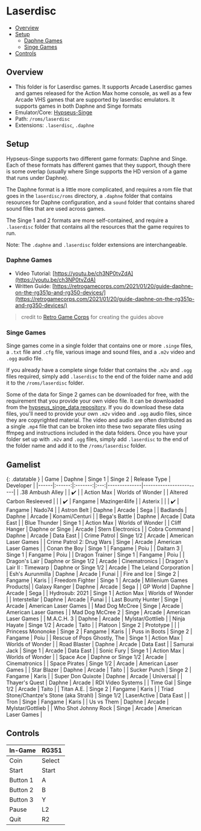 # Laserdisc

- [Overview](#overview)
- [Setup](#setup)
  * [Daphne Games](#daphne-games)
  * [Singe Games](#singe-games)
- [Controls](#controls)

## Overview

- This folder is for Laserdisc games. It supports Arcade Laserdisc games and games released for the Action Max home console, as well as a few Arcade VHS games that are supported by laserdisc emulators. It supports games in both Daphne and Singe formats
- Emulator/Core: [Hypseus-Singe](https://github.com/DirtBagXon/hypseus-singe)
- Path: `/roms/laserdisc`
- Extensions: `.laserdisc`, `.daphne`

## Setup

Hypseus-Singe supports two different game formats: Daphne and Singe. Each of these formats has different games that they support, though there is some overlap (usually where Singe supports the HD version of a game that runs under Daphne).

The Daphne format is a little more complicated, and requires a rom file that goes in the `laserdisc/roms` directory, a `.daphne` folder that contains resources for Daphne configuration, and a `sound` folder that contains shared sound files that are used across games.

The Singe 1 and 2 formats are more self-contained, and require a `.laserdisc` folder that contains all the resources that the game requires to run.

Note: The `.daphne` and `.laserdisc` folder extensions are interchangeable.

### Daphne Games

- Video Tutorial: [https://youtu.be/ch3NP0tvZdA](https://youtu.be/ch3NP0tvZdA)
- Written Guide: [https://retrogamecorps.com/2021/01/20/guide-daphne-on-the-rg351p-and-rg350-devices/](https://retrogamecorps.com/2021/01/20/guide-daphne-on-the-rg351p-and-rg350-devices/)
> credit to [Retro Game Corps](https://www.youtube.com/channel/UCoZQiN0o7f36H7PaW4fVhFw) for creating the guides above

### Singe Games

Singe games come in a single folder that contains one or more `.singe` files, a `.txt` file and `.cfg` file, various image and sound files, and a `.m2v` video and `.ogg` audio file.

If you already have a complete singe folder that contains the `.m2v` and `.ogg` files required, simply add `.laserdisc` to the end of the folder name and add it to the `/roms/laserdisc` folder.

Some of the data for Singe 2 games can be downloaded for free, with the requirement that you provide your own video file. It can be downloaded from the [hypseus_singe_data repository](https://github.com/DirtBagXon/hypseus_singe_data/releases/). If you do download these data files, you'll need to provide your own `.m2v` video and `.ogg` audio files, since they are copyrighted material. The video and audio are often distributed as a single `.mp4` file that can be broken into these two separate files using ffmpeg and instructions included in the data folders. Once you have your folder set up with `.m2v` and `.ogg` files, simply add `.laserdisc` to the end of the folder name and add it to the `/roms/laserdisc` folder.

## Gamelist

{: .datatable }
| Game | Daphne | Singe 1 | Singe 2 | Release Type      | Developer                        |
|------|:------:|:-------:|:---:|--------------|------------------------|
| .38 Ambush Alley |    | :heavy_check_mark: |  | Action Max   | Worlds of Wonder       |
| Altered Carbon Resleeved | | | :heavy_check_mark: | Fangame      | Mazinger4life          |
| Asterix | | | :heavy_check_mark: | Fangame      | Nado74                 |
| Astron Belt                              | Daphne              | Arcade       | Sega                   |
| Badlands                                 | Daphne              | Arcade       | Konami/Centuri         |
| Bega's Battle                            | Daphne              | Arcade       | Data East              |
| Blue Thunder                             | Singe 1             | Action Max   | Worlds of Wonder       |
| Cliff Hanger                             | Daphne or Singe     | Arcade       | Stern Electronics      |
| Cobra Command                            | Daphne              | Arcade       | Data East              |
| Crime Patrol                             | Singe 1/2           | Arcade       | American Laser Games   |
| Crime Patrol 2: Drug Wars                | Singe               | Arcade       | American Laser Games   |
| Conan the Boy                            | Singe 1             | Fangame      | Poiu                   |
| Daitarn 3                                | Singe 1             | Fangame      | Poiu                   |
| Dragon Trainer                           | Singe 1             | Fangame      | Poiu                   |
| Dragon's Lair                            | Daphne or Singe 1/2 | Arcade       | Cinematronics          |
| Dragon's Lair II : Timewarp              | Daphne or Singe 1/2 | Arcade       | The Leland Corporation |
| Esh's Aurunmilla                         | Daphne              | Arcade       | Funai                  |
| Fire and Ice                             | Singe 2             | Fangame      | Karis                  |
| Freedom Fighter                          | Singe 1             | Arcade       | Millenium Games Products|
| Galaxy Ranger                            | Daphne              | Arcade       | Sega                   |
| GP World                                 | Daphne              | Arcade       | Sega                   |
| Hydrosub: 2021                           | Singe 1             | Action Max   | Worlds of Wonder       |
| Interstellar                             | Daphne              | Arcade       | Funai                  |
| Last Bounty Hunter                       | Singe               | Arcade       | American Laser Games   |
| Mad Dog McCree                           | Singe               | Arcade       | American Laser Games   |
| Mad Dog McCree 2                         | Singe               | Arcade       | American Laser Games   |
| M.A.C.H. 3                               | Daphne              | Arcade       | Mylstar/Gottlieb       |
| Ninja Hayate                             | Singe 1/2           | Arcade       | Taito                  |
| Platoon                                  | Singe 2             | Prototype    |                        |
| Princess Mononoke                        | Singe 2             | Fangame      | Karis                  |
| Puss in Boots                            | Singe 2             | Fangame      | Poiu                   |
| Rescue of Pops Ghostly, The              | Singe 1             | Action Max   | Worlds of Wonder       |
| Road Blaster                             | Daphne              | Arcade       | Data East              |
| Samurai Jack                             | Singe 1             | Arcade       | Data East              |
| Sonic Fury                               | Singe 1             | Action Max   | Worlds of Wonder       |
| Space Ace                                | Daphne or Singe 1/2 | Arcade       | Cinematronics          |
| Space Pirates                            | Singe 1/2           | Arcade       | American Laser Games   |
| Star Blazer                              | Daphne              | Arcade       | Taito                  |
| Sucker Punch                             | Singe 2             | Fangame      | Karis                  |
| Super Don Quixote                        | Daphne              | Arcade       | Universal              |
| Thayer's Quest                           | Daphne              | Arcade       | RDI Video Systems      |
| Time Gal                                 | Singe 1/2           | Arcade       | Taito                  |
| Titan A.E.                               | Singe 2             | Fangame      | Karis                  |
| Triad Stone/Chantze's Stone (aka Strahl) | Singe 1/2           | LaserActive  | Data East              |
| Tron                                     | Singe               | Fangame      | Karis                  |
| Us vs Them                               | Daphne              | Arcade       | Mylstar/Gottlieb       |
| Who Shot Johnny Rock                     | Singe               | Arcade       | American Laser Games   |

## Controls

|In-Game|RG351|
|-|-|
|Coin|Select|
|Start|Start|
|Button 1|A|
|Button 2|B|
|Button 3|Y|
|Pause|L2|
|Quit|R2|